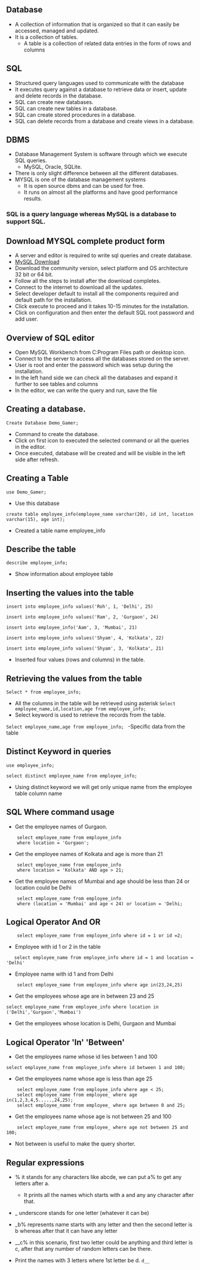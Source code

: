 ## Database
- A collection of information that is organized so that it can easily be accessed, managed and updated.
- It is a collection of tables.
  - A table is a collection of related data entries in the form of rows and columns

## SQL 
- Structured query languages used to communicate with the database
- It executes query against a database to retrieve data or insert, update and delete records in the database.
- SQL can create new databases.
- SQL can create new tables in a database.
- SQL can create stored procedures in a database.
- SQL can delete records from a database and create views in a database.

## DBMS
- Database Management System is software through which we execute SQL queries.
  - MySQL, Oracle, SQLite.
- There is only slight difference between all the different databases.
- MYSQL is one of the database management systems
  - It is open source dbms and can be used for free.
  - It runs on almost all the platforms and have good performance results.

### SQL is a query language whereas MySQL is a database to support SQL.

## Download MYSQL complete product form
- A server and editor is required to write sql queries and create database.
- [MySQL Download](https://dev.mysql.com/downloads/windows/installer)
- Download the community version, select platform and OS architecture 32 bit or 64 bit.
- Follow all the steps to install after the download completes.
- Connect to the internet to download all the updates.
- Select developer default to install all the components required and default path for the installation.
- Click execute to proceed and it takes 10-15 minutes for the installation.
- Click on configuration and then enter the default SQL root password and add user.

## Overview of SQL editor
- Open MySQL Workbench from C:Program Files path or desktop icon.
- Connect to the server to access all the databases stored on the server.
- User is root and enter the password which was setup during the installation.
- In the left hand side we can check all the databases and expand it further to see tables and columns
- In the editor, we can write the query and run, save the file

## Creating a database.
```
Create Database Demo_Gamer;
```
- Command to create the database.
- Click on first icon to executed the selected command or all the queries in the editor.
- Once executed, database will be created and will be visible in the left side after refresh.

## Creating a Table 
```
use Demo_Gamer;
```
- Use this database
```
create table employee_info(employee_name varchar(20), id int, location varchar(15), age int);
```
- Created a table name employee_info

## Describe the table
``` describe employee_info;  ```
- Show information about employee table

## Inserting the values into the table
```
insert into employee_info values('Roh', 1, 'Delhi', 25)
```
```
insert into employee_info values('Ram', 2, 'Gurgaon', 24)
```
```
insert into employee_info('Aam', 3, 'Mumbai', 21)
```
```
insert into employee_info values('Shyam', 4, 'Kolkata', 22)
```
```
insert into employee_info values('Shyam', 3, 'Kolkata', 21)
```
- Inserted four values (rows and columns) in the table.

## Retrieving the values from the table
```Select * from employee_info; ```
- All the columns in the table will be retrieved using asterisk 
```Select employee_name,id,location,age from employee_info; ```
- Select keyword is used to retrieve the records from the table.

```Select employee_name,age from employee_info; ```
-Specific data from the table

## Distinct Keyword in queries
```use employee_info;```

``` 
select distinct employee_name from employee_info;
```
- Using distinct keyword we will get only unique name from the employee table column name 

## SQL Where command usage
- Get the employee names of Gurgaon.
``` 
    select employee_name from employee_info 
    where location = 'Gurgaon';
```
- Get the employee names of Kolkata and age is more than 21
``` 
    select employee_name from employee_info 
    where location = 'Kolkata' AND age > 21;
```
- Get the employee names of Mumbai and age should be less than 24 or location could be Delhi
``` 
    select employee_name from employee_info 
    where (location = 'Mumbai' and age < 24) or location = 'Delhi;
```
## Logical Operator And OR
``` 
    select employee_name from employee_info where id = 1 or id =2;
```
- Employee with id 1 or 2 in the table
 ```   
    select employee_name from employee_info where id = 1 and location = 'Delhi'
```
- Employee name with id 1 and from Delhi 
```
    select employee_name from employee_info where age in(23,24,25)
```
- Get the employees whose age are in between 23 and 25
```
select employee_name from employee_info where location in ('Delhi','Gurgaon','Mumbai')
```
-  Get the employees whose location is Delhi, Gurgaon and Mumbai

## Logical Operator 'In' 'Between'
- Get the employees name whose id lies between 1 and 100
```
select employee_name from employee_info where id between 1 and 100;
```
- Get the employees name whose age is less than age 25
```
    select employee_name from employee_info where age < 25;
    select employee_name from employee_ where age in(1,2,3,4,5.....,24,25);
    select employee_name from employee_ where age between 0 and 25;
```
- Get the employees name whose age is not between 25 and 100
```
    select employee_name from employee_ where age not between 25 and 100;
```
- Not between is useful to make the query shorter.
  
## Regular expressions
- % it stands for any characters like abcde, we can put a% to get any letters after a.
  - It prints all the names which starts with a and any any character after that.
- _ underscore stands for one letter (whatever it can be) 
- _b% represents name starts with any letter and then the second letter is b whereas after that it can have any letter
- __c% in this scenario, first two letter could be anything and third letter is c, after that any number of random letters can be there.

- Print the names with 3 letters where 1st letter be d.
  ``` d__ ```
